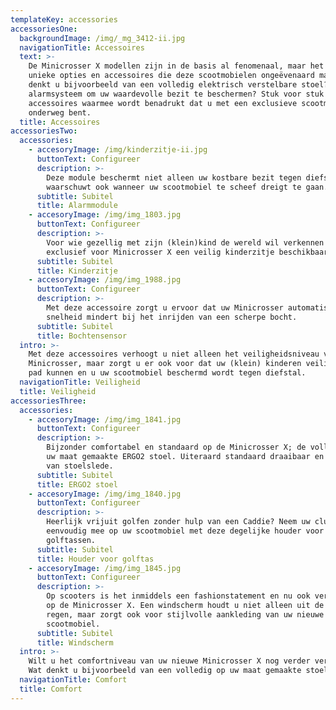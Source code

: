 ```yaml
---
templateKey: accessories
accessoriesOne:
  backgroundImage: /img/_mg_3412-ii.jpg
  navigationTitle: Accessoires
  text: >-
    De Minicrosser X modellen zijn in de basis al fenomenaal, maar het zijn de
    unieke opties en accessoires die deze scootmobielen ongeëvenaard maken. Wat
    denkt u bijvoorbeeld van een volledig elektrisch verstelbare stoel?  Of een
    alarmsysteem om uw waardevolle bezit te beschermen? Stuk voor stuk
    accessoires waarmee wordt benadrukt dat u met een exclusieve scootmobiel
    onderweg bent.
  title: Accessoires
accessoriesTwo:
  accessories:
    - accesoryImage: /img/kinderzitje-ii.jpg
      buttonText: Configureer
      description: >-
        Deze module beschermt niet alleen uw kostbare bezit tegen diefstal, maar
        waarschuwt ook wanneer uw scootmobiel te scheef dreigt te gaan.
      subtitle: Subitel
      title: Alarmmodule
    - accesoryImage: /img/img_1803.jpg
      buttonText: Configureer
      description: >-
        Voor wie gezellig met zijn (klein)kind de wereld wil verkennen is er
        exclusief voor Minicrosser X een veilig kinderzitje beschikbaar.
      subtitle: Subitel
      title: Kinderzitje
    - accesoryImage: /img/img_1988.jpg
      buttonText: Configureer
      description: >-
        Met deze accessoire zorgt u ervoor dat uw Minicrosser automatisch
        snelheid mindert bij het inrijden van een scherpe bocht.
      subtitle: Subitel
      title: Bochtensensor
  intro: >-
    Met deze accessoires verhoogt u niet alleen het veiligheidsniveau van uw
    Minicrosser, maar zorgt u er ook voor dat uw (klein) kinderen veilig mee op
    pad kunnen en u uw scootmobiel beschermd wordt tegen diefstal.
  navigationTitle: Veiligheid
  title: Veiligheid
accessoriesThree:
  accessories:
    - accesoryImage: /img/img_1841.jpg
      buttonText: Configureer
      description: >-
        Bijzonder comfortabel en standaard op de Minicrosser X; de volledig op
        uw maat gemaakte ERGO2 stoel. Uiteraard standaard draaibaar en voorzien
        van stoelslede.
      subtitle: Subitel
      title: ERGO2 stoel
    - accesoryImage: /img/img_1840.jpg
      buttonText: Configureer
      description: >-
        Heerlijk vrijuit golfen zonder hulp van een Caddie? Neem uw clubs
        eenvoudig mee op uw scootmobiel met deze degelijke houder voor
        golftassen.
      subtitle: Subitel
      title: Houder voor golftas
    - accesoryImage: /img/img_1845.jpg
      buttonText: Configureer
      description: >-
        Op scooters is het inmiddels een fashionstatement en nu ook verkrijgbaar
        op de Minicrosser X. Een windscherm houdt u niet alleen uit de wind en
        regen, maar zorgt ook voor stijlvolle aankleding van uw nieuwe
        scootmobiel.
      subtitle: Subitel
      title: Windscherm
  intro: >-
    Wilt u het comfortniveau van uw nieuwe Minicrosser X nog verder verhogen?
    Wat denkt u bijvoorbeeld van een volledig op uw maat gemaakte stoel!
  navigationTitle: Comfort
  title: Comfort
---
```


